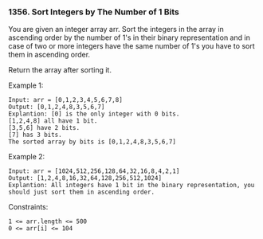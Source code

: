 ### 1356. Sort Integers by The Number of 1 Bits

You are given an integer array arr. Sort the integers in the array in ascending order by the number of 1's in their binary representation and in case of two or more integers have the same number of 1's you have to sort them in ascending order.

Return the array after sorting it.



Example 1:

    Input: arr = [0,1,2,3,4,5,6,7,8]
    Output: [0,1,2,4,8,3,5,6,7]
    Explantion: [0] is the only integer with 0 bits.
    [1,2,4,8] all have 1 bit.
    [3,5,6] have 2 bits.
    [7] has 3 bits.
    The sorted array by bits is [0,1,2,4,8,3,5,6,7]

Example 2:

    Input: arr = [1024,512,256,128,64,32,16,8,4,2,1]
    Output: [1,2,4,8,16,32,64,128,256,512,1024]
    Explantion: All integers have 1 bit in the binary representation, you should just sort them in ascending order.



Constraints:

    1 <= arr.length <= 500
    0 <= arr[i] <= 104
